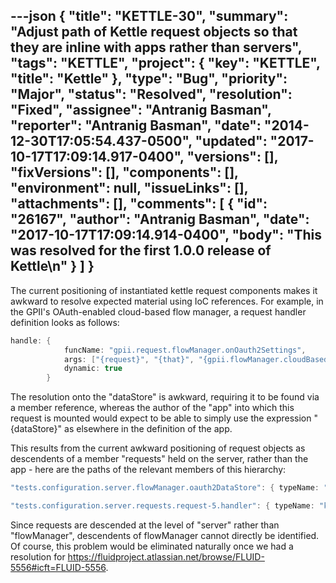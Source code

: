---json
{
  "title": "KETTLE-30",
  "summary": "Adjust path of Kettle request objects so that they are inline with apps rather than servers",
  "tags": "KETTLE",
  "project": {
    "key": "KETTLE",
    "title": "Kettle"
  },
  "type": "Bug",
  "priority": "Major",
  "status": "Resolved",
  "resolution": "Fixed",
  "assignee": "Antranig Basman",
  "reporter": "Antranig Basman",
  "date": "2014-12-30T17:05:54.437-0500",
  "updated": "2017-10-17T17:09:14.917-0400",
  "versions": [],
  "fixVersions": [],
  "components": [],
  "environment": null,
  "issueLinks": [],
  "attachments": [],
  "comments": [
    {
      "id": "26167",
      "author": "Antranig Basman",
      "date": "2017-10-17T17:09:14.914-0400",
      "body": "This was resolved for the first 1.0.0 release of Kettle\n"
    }
  ]
}
---
The current positioning of instantiated kettle request components makes it awkward to resolve expected material using IoC references. For example, in the GPII's OAuth-enabled cloud-based flow manager, a request handler definition looks as follows:

```java
handle: {
            funcName: "gpii.request.flowManager.onOauth2Settings",
            args: ["{request}", "{that}", "{gpii.flowManager.cloudBased.oauth2}.oauth2DataStore"],
            dynamic: true
        }
```

The resolution onto the "dataStore" is awkward, requiring it to be found via a member reference, whereas the author of the "app" into which this request is mounted would expect to be able to simply use the expression "{dataStore}" as elsewhere in the definition of the app.

This results from the current awkward positioning of request objects as descendents of a member "requests" held on the server, rather than the app - here are the paths of the relevant members of this hierarchy:

```java
"tests.configuration.server.flowManager.oauth2DataStore": { typeName: "gpii.oauth2.inMemoryDataStore"}

"tests.configuration.server.requests.request-5.handler": { typeName: "kettle.requests.request.handler"}
```

Since requests are descended at the level of "server" rather than "flowManager", descendents of flowManager cannot directly be identified. Of course, this problem would be eliminated naturally once we had a resolution for <https://fluidproject.atlassian.net/browse/FLUID-5556#icft=FLUID-5556>.

        